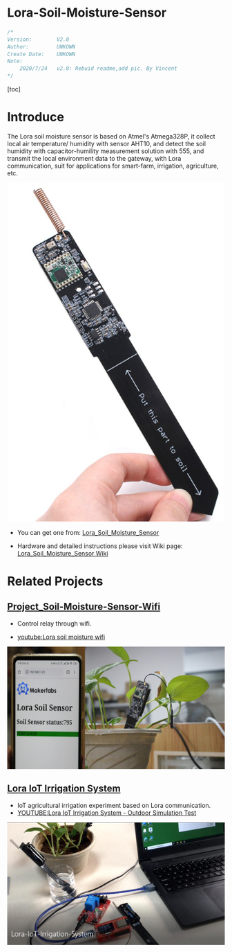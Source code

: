 # Lora-Soil-Moisture-Sensor

```c++
/*
Version:		V2.0
Author:			UNKOWN
Create Date:	UNKOWN
Note:
	2020/7/24	v2.0: Rebuid readme,add pic. By Vincent
*/
```

[toc]

# Introduce

The Lora soil moisture sensor is based on Atmel's Atmega328P, it collect local air temperature/ humidity with sensor AHT10, and detect the soil humidity with capacitor-humility measurement solution with 555, and transmit the local environment data to the gateway, with Lora communication, suit for applications for smart-farm, irrigation, agriculture, etc.

![relay](md_pic/main.jpg)

- You can get one from: [Lora_Soil_Moisture_Sensor](https://www.makerfabs.com/lora-soil-moisture-sensor.html)

- Hardware and detailed instructions please visit Wiki page:  [Lora_Soil_Moisture_Sensor Wiki](https://www.makerfabs.com/wiki/index.php?title=Lora_Soil_Moisture_Sensor)

# Related Projects

## [Project_Soil-Moisture-Sensor-Wifi](https://github.com/Makerfabs/Project_Soil-Moisture-Sensor-Wifi)

- Control relay through wifi.

- [youtube:Lora soil moisture wifi](https://youtu.be/1wYAwtzNxJU)

![1](md_pic/soil_wifi.png)

## [Lora IoT Irrigation System]()

- IoT agricultural irrigation experiment based on Lora communication.
- [YOUTUBE:Lora IoT Irrigation System - Outdoor Simulation Test](https://youtu.be/0mY6Ox0YvRk)

![2](md_pic/2.jpg)